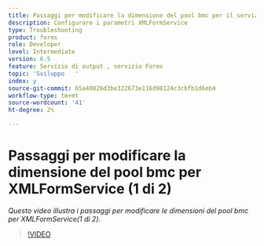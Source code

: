 ```yaml
---
title: Passaggi per modificare la dimensione del pool bmc per il servizio XMLForm (1 di 2)
description: Configurare i parametri XMLFormService
type: Troubleshooting
product: forms
role: Developer
level: Intermediate
version: 6.5
feature: Servizio di output , servizio Forms
topic: 'Sviluppo   '
index: y
source-git-commit: 65a40826d3be322673e116d98124c3cbfb1d6eb4
workflow-type: tm+mt
source-wordcount: '41'
ht-degree: 2%

---
```


# Passaggi per modificare la dimensione del pool bmc per XMLFormService (1 di 2)

*Questo video illustra i passaggi per modificare le dimensioni del pool bmc per XMLFormService(1 di 2).*

>[!VIDEO](https://video.tv.adobe.com/v/335552?quality=9&learn=on)
